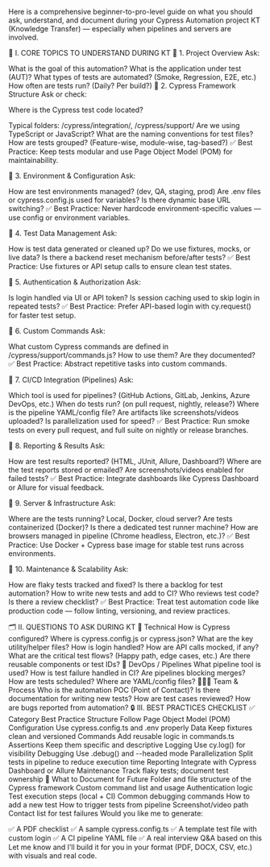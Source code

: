 Here is a comprehensive beginner-to-pro-level guide on what you should ask, understand, and document during your Cypress Automation project KT (Knowledge Transfer) — especially when pipelines and servers are involved.

🧠 I. CORE TOPICS TO UNDERSTAND DURING KT
🔹 1. Project Overview
Ask:

What is the goal of this automation?
What is the application under test (AUT)?
What types of tests are automated? (Smoke, Regression, E2E, etc.)
How often are tests run? (Daily? Per build?)
🔹 2. Cypress Framework Structure
Ask or check:

Where is the Cypress test code located?

Typical folders: /cypress/integration/, /cypress/support/
Are we using TypeScript or JavaScript?
What are the naming conventions for test files?
How are tests grouped? (Feature-wise, module-wise, tag-based?)
✅ Best Practice: Keep tests modular and use Page Object Model (POM) for maintainability.

🔹 3. Environment & Configuration
Ask:

How are test environments managed? (dev, QA, staging, prod)
Are .env files or cypress.config.js used for variables?
Is there dynamic base URL switching?
✅ Best Practice: Never hardcode environment-specific values — use config or environment variables.

🔹 4. Test Data Management
Ask:

How is test data generated or cleaned up?
Do we use fixtures, mocks, or live data?
Is there a backend reset mechanism before/after tests?
✅ Best Practice: Use fixtures or API setup calls to ensure clean test states.

🔹 5. Authentication & Authorization
Ask:

Is login handled via UI or API token?
Is session caching used to skip login in repeated tests?
✅ Best Practice: Prefer API-based login with cy.request() for faster test setup.

🔹 6. Custom Commands
Ask:

What custom Cypress commands are defined in /cypress/support/commands.js?
How to use them? Are they documented?
✅ Best Practice: Abstract repetitive tasks into custom commands.

🔹 7. CI/CD Integration (Pipelines)
Ask:

Which tool is used for pipelines? (GitHub Actions, GitLab, Jenkins, Azure DevOps, etc.)
When do tests run? (on pull request, nightly, release?)
Where is the pipeline YAML/config file?
Are artifacts like screenshots/videos uploaded?
Is parallelization used for speed?
✅ Best Practice: Run smoke tests on every pull request, and full suite on nightly or release branches.

🔹 8. Reporting & Results
Ask:

How are test results reported? (HTML, JUnit, Allure, Dashboard?)
Where are the test reports stored or emailed?
Are screenshots/videos enabled for failed tests?
✅ Best Practice: Integrate dashboards like Cypress Dashboard or Allure for visual feedback.

🔹 9. Server & Infrastructure
Ask:

Where are the tests running? Local, Docker, cloud server?
Are tests containerized (Docker)?
Is there a dedicated test runner machine?
How are browsers managed in pipeline (Chrome headless, Electron, etc.)?
✅ Best Practice: Use Docker + Cypress base image for stable test runs across environments.

🔹 10. Maintenance & Scalability
Ask:

How are flaky tests tracked and fixed?
Is there a backlog for test automation?
How to write new tests and add to CI?
Who reviews test code? Is there a review checklist?
✅ Best Practice: Treat test automation code like production code — follow linting, versioning, and review practices.

🗂️ II. QUESTIONS TO ASK DURING KT
🔧 Technical
How is Cypress configured? Where is cypress.config.js or cypress.json?
What are the key utility/helper files?
How is login handled?
How are API calls mocked, if any?
What are the critical test flows? (Happy path, edge cases, etc.)
Are there reusable components or test IDs?
🚀 DevOps / Pipelines
What pipeline tool is used?
How is test failure handled in CI?
Are pipelines blocking merges?
How are tests scheduled?
Where are YAML/config files?
👨‍👩‍👧 Team & Process
Who is the automation POC (Point of Contact)?
Is there documentation for writing new tests?
How are test cases reviewed?
How are bugs reported from automation?
🔒 III. BEST PRACTICES CHECKLIST ✅
Category	Best Practice
Structure	Follow Page Object Model (POM)
Configuration	Use cypress.config.ts and .env properly
Data	Keep fixtures clean and versioned
Commands	Add reusable logic in commands.ts
Assertions	Keep them specific and descriptive
Logging	Use cy.log() for visibility
Debugging	Use .debug() and --headed mode
Parallelization	Split tests in pipeline to reduce execution time
Reporting	Integrate with Cypress Dashboard or Allure
Maintenance	Track flaky tests; document test ownership
📘 What to Document for Future
Folder and file structure of the Cypress framework
Custom command list and usage
Authentication logic
Test execution steps (local + CI)
Common debugging commands
How to add a new test
How to trigger tests from pipeline
Screenshot/video path
Contact list for test failures
Would you like me to generate:

✅ A PDF checklist
✅ A sample cypress.config.ts
✅ A template test file with custom login
✅ A CI pipeline YAML file
✅ A real interview Q\&A based on this
Let me know and I’ll build it for you in your format (PDF, DOCX, CSV, etc.) with visuals and real code.

